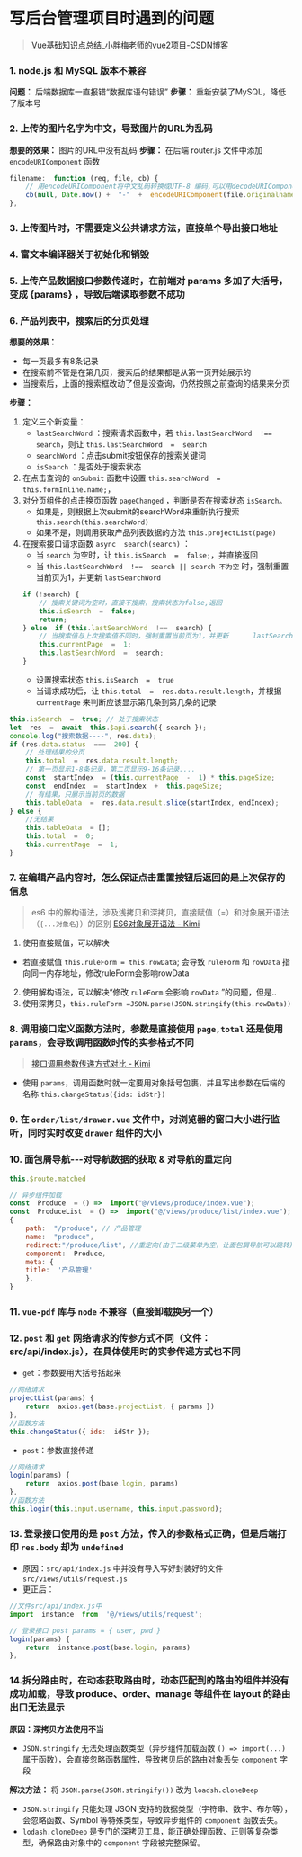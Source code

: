 # 写后台管理项目时遇到的问题
>[Vue基础知识点总结_小胖梅老师的vue2项目-CSDN博客](https://blog.csdn.net/xm1037782843/article/details/131563157?spm=1001.2014.3001.5501)
### 1. node.js 和 MySQL 版本不兼容
**问题：** 后端数据库一直报错“数据库语句错误”
**步骤：** 重新安装了MySQL，降低了版本号

### 2. 上传的图片名字为中文，导致图片的URL为乱码
**想要的效果：** 图片的URL中没有乱码
**步骤：** 在后端 router.js 文件中添加 `encodeURIComponent` 函数
```js
filename:  function (req, file, cb) {
	// 用encodeURIComponent将中文乱码转换成UTF-8 编码,可以用decodeURIComponent再解码回中文
	cb(null, Date.now() +  "-"  +  encodeURIComponent(file.originalname));
},
```

### 3. 上传图片时，不需要定义公共请求方法，直接单个导出接口地址

### 4. 富文本编译器关于初始化和销毁

### 5. 上传产品数据接口参数传递时，在前端对 params 多加了大括号，变成 {params} ，导致后端读取参数不成功

### 6. 产品列表中，搜索后的分页处理
**想要的效果：**
- 每一页最多有8条记录
- 在搜索前不管是在第几页，搜索后的结果都是从第一页开始展示的
- 当搜索后，上面的搜索框改动了但是没查询，仍然按照之前查询的结果来分页

**步骤：**
 1. 定义三个新变量：
	  - `lastSearchWord` ：搜索请求函数中，若 `this.lastSearchWord  !==  search`，则让 `this.lastSearchWord  =  search`
	  - `searchWord` ：点击submit按钮保存的搜索关键词
	  - `isSearch` ：是否处于搜索状态
2. 在点击查询的 `onSubmit` 函数中设置 `this.searchWord  =  this.formInline.name;`，
3. 对分页组件的点击换页函数 `pageChanged` ，判断是否在搜索状态 `isSearch`。
	- 如果是，则根据上次submit的searchWord来重新执行搜索 `this.search(this.searchWord)`
	- 如果不是，则调用获取产品列表数据的方法 `this.projectList(page)`
4. 在搜索接口请求函数 `async  search(search)` ：
	- 当 `search` 为空时，让 `this.isSearch  =  false;`，并直接返回
	- 当 `this.lastSearchWord  !==  search || search 不为空` 时，强制重置当前页为1，并更新 `lastSearchWord` 
	```js
	if (!search) {
		// 搜索关键词为空时，直接不搜索，搜索状态为false,返回
		this.isSearch  =  false;
		return;
	} else  if (this.lastSearchWord  !==  search) {
		// 当搜索值与上次搜索值不同时，强制重置当前页为1，并更新		lastSearchWord
		this.currentPage  =  1;
		this.lastSearchWord  =  search;
	}
	```
	- 设置搜索状态 `this.isSearch  =  true`
	- 当请求成功后，让 `this.total  =  res.data.result.length`，并根据 `currentPage` 来判断应该显示第几条到第几条的记录
```js
this.isSearch  =  true;	// 处于搜索状态
let  res  =  await  this.$api.search({ search });
console.log("搜索数据----", res.data);
if (res.data.status  ===  200) {
	// 处理结果的分页
	this.total  =  res.data.result.length;
	// 第一页显示1-8条记录，第二页显示9-16条记录....
	const  startIndex  = (this.currentPage  -  1) * this.pageSize;
	const  endIndex  =  startIndex  +  this.pageSize;
	// 有结果，只展示当前页的数据
	this.tableData  =  res.data.result.slice(startIndex, endIndex);
} else {
	//无结果
	this.tableData  = [];
	this.total  =  0;
	this.currentPage  =  1;
}
```
### 7. 在编辑产品内容时，怎么保证点击重置按钮后返回的是上次保存的信息
>es6 中的解构语法，涉及浅拷贝和深拷贝，直接赋值（=）和对象展开语法（`{...对象名}`）的区别
>[ES6对象展开语法 - Kimi](https://www.kimi.com/chat/d248gnvahd89tou4ifo0)

1. 使用直接赋值，可以解决
- 若直接赋值 `this.ruleForm = this.rowData`; 会导致 `ruleForm` 和 `rowData` 指向同一内存地址，修改ruleForm会影响rowData

2. 使用解构语法，可以解决“修改 `ruleForm` 会影响 `rowData` ”的问题，但是..
3. 使用深拷贝，`this.ruleForm =JSON.parse(JSON.stringify(this.rowData))`

### 8. 调用接口定义函数方法时，参数是直接使用 `page,total` 还是使用 `params`，会导致调用函数时传的实参格式不同
>[接口调用参数传递方式对比 - Kimi](https://www.kimi.com/chat/d25hqdtf4397pfgb4kd0)
- 使用 `params`，调用函数时就一定要用对象括号包裹，并且写出参数在后端的名称 `this.changeStatus({ids: idStr})`

### 9. 在 `order/list/drawer.vue` 文件中，对浏览器的窗口大小进行监听，同时实时改变 `drawer` 组件的大小

### 10. 面包屑导航---对导航数据的获取 & 对导航的重定向
```js
this.$route.matched

// 异步组件加载
const  Produce  = () =>  import("@/views/produce/index.vue");
const  ProduceList  = () =>  import("@/views/produce/list/index.vue");
{
	path:  "/produce", // 产品管理
	name:  "produce",
	redirect:"/produce/list", //重定向(由于二级菜单为空，让面包屑导航可以跳转)
	component:  Produce,
	meta: {
	title:  '产品管理'
	},
}
```

### 11. `vue-pdf` 库与 `node` 不兼容（直接卸载换另一个）

### 12. `post` 和 `get` 网络请求的传参方式不同（文件：src/api/index.js），在具体使用时的实参传递方式也不同
- `get`：参数要用大括号括起来
```js
//网络请求
projectList(params) {
	return  axios.get(base.projectList, { params })
},
//函数方法
this.changeStatus({ ids:  idStr });
```
- `post`：参数直接传递
```js
//网络请求
login(params) {
	return  axios.post(base.login, params)
},
//函数方法
this.login(this.input.username, this.input.password);
```

### 13. 登录接口使用的是 `post` 方法，传入的参数格式正确，但是后端打印 `res.body` 却为 `undefined`
- 原因：`src/api/index.js` 中并没有导入写好封装好的文件 `src/views/utils/request.js`
- 更正后：
```js
//文件src/api/index.js中
import  instance  from  '@/views/utils/request';

// 登录接口 post params = { user, pwd }
login(params) {
	return  instance.post(base.login, params)
},
```
### 14.拆分路由时，在动态获取路由时，动态匹配到的路由的组件并没有成功加载，导致 produce、order、manage 等组件在 layout 的路由出口无法显示
**原因：深拷贝方法使用不当**
-  `JSON.stringify` 无法处理函数类型（异步组件加载函数 `() => import(...)` 属于函数），会直接忽略函数属性，导致拷贝后的路由对象丢失 `component` 字段

**解决方法：** 将 `JSON.parse(JSON.stringify())` 改为 `loadsh.cloneDeep`

-   `JSON.stringify`  只能处理 JSON 支持的数据类型（字符串、数字、布尔等），会忽略函数、Symbol 等特殊类型，导致异步组件的  `component`  函数丢失。
-   `lodash.cloneDeep`  是专门的深拷贝工具，能正确处理函数、正则等复杂类型，确保路由对象中的  `component`  字段被完整保留。
<!--stackedit_data:
eyJoaXN0b3J5IjpbMTMwOTI2OTcxMF19
-->